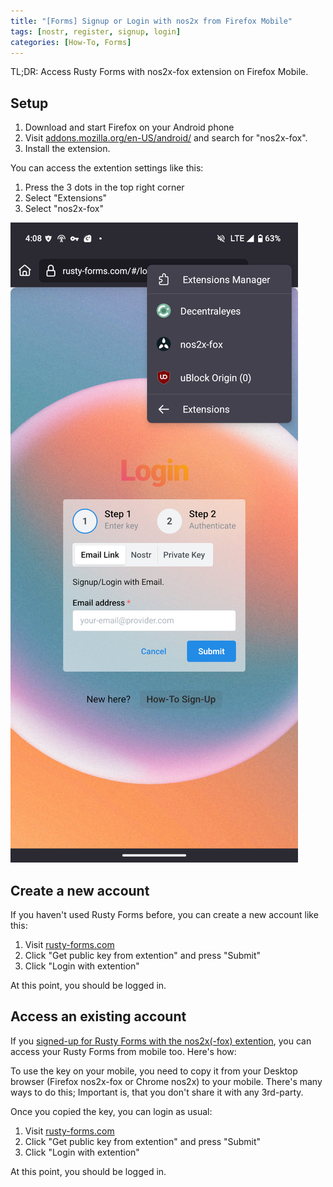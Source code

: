 ```yaml
---
title: "[Forms] Signup or Login with nos2x from Firefox Mobile"
tags: [nostr, register, signup, login]
categories: [How-To, Forms]
---
```


TL;DR: Access Rusty Forms with nos2x-fox extension on Firefox Mobile.

## Setup

1. Download and start Firefox on your Android phone
2. Visit [addons.mozilla.org/en-US/android/](https://addons.mozilla.org/en-US/android/) and search for "nos2x-fox".
3. Install the extension.

You can access the extention settings like this:

1. Press the 3 dots in the top right corner
2. Select "Extensions"
3. Select "nos2x-fox"

![](/assets/images/firefox-nos2x-fox-android.png)

## Create a new account

If you haven't used Rusty Forms before, you can create a new account like this:

1. Visit [rusty-forms.com](https://rusty-forms.com/#/login)
2. Click "Get public key from extention" and press "Submit"
3. Click "Login with extention"

At this point, you should be logged in.

## Access an existing account

If you [signed-up for Rusty Forms with the nos2x(-fox) extention](/posts/get-started/), you can access your Rusty Forms from mobile too. Here's how:

To use the key on your mobile, you need to copy it from your Desktop browser (Firefox nos2x-fox or Chrome nos2x) to your mobile. There's many ways to do this; Important is, that you don't share it with any 3rd-party.

Once you copied the key, you can login as usual:

1. Visit [rusty-forms.com](https://rusty-forms.com/#/login)
2. Click "Get public key from extention" and press "Submit"
3. Click "Login with extention"

At this point, you should be logged in.